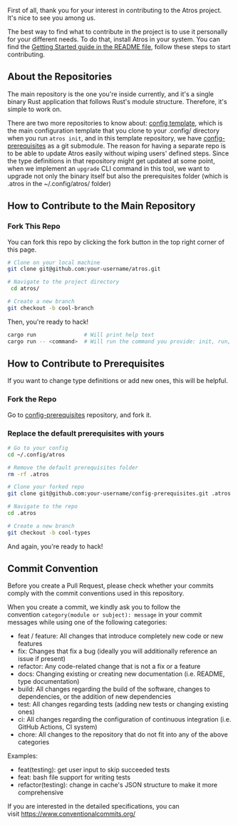 First of all, thank you for your interest in contributing to the Atros project. It's nice to see you among us.

The best way to find what to contribute in the project is to use it personally for your different needs. To do that, install Atros in your system. You can find the [Getting Started guide in the README file](/README.md#getting-started), follow these steps to start contributing.

## About the Repositories

The main repository is the one you're inside currently, and it's a single binary Rust application that follows Rust's module structure. Therefore, it's simple to work on.

There are two more repositories to know about: [config template](https://github.com/Atros-Automation-Tools/config-template), which is the main configuration template that you clone to your .config/ directory when you run `atros init`, and in this template repository, we have [config-prerequisites](https://github.com/Atros-Automation-Tools/config-prerequisites) as a git submodule. The reason for having a separate repo is to be able to update Atros easily without wiping users' defined steps. Since the type definitions in that repository might get updated at some point, when we implement an `upgrade` CLI command in this tool, we want to upgrade not only the binary itself but also the prerequisites folder (which is .atros in the ~/.config/atros/ folder)

## How to Contribute to the Main Repository

### Fork This Repo

You can fork this repo by clicking the fork button in the top right corner of this page.

```sh
# Clone on your local machine
git clone git@github.com:your-username/atros.git

# Navigate to the project directory
 cd atros/

# Create a new branch
git checkout -b cool-branch
```

Then, you're ready to hack!

```sh
cargo run               # Will print help text
cargo run -- <command>  # Will run the command you provide: init, run, help, etc.
```

## How to Contribute to Prerequisites

If you want to change type definitions or add new ones, this will be helpful.

### Fork the Repo

Go to [config-prerequisites](https://github.com/Atros-Automation-Tools/config-prerequisites) repository, and fork it.

### Replace the default prerequisites with yours

```sh
# Go to your config
cd ~/.config/atros

# Remove the default prerequisites folder
rm -rf .atros

# Clone your forked repo
git clone git@github.com:your-username/config-prerequisites.git .atros

# Navigate to the repo
cd .atros

# Create a new branch
git checkout -b cool-types
```

And again, you're ready to hack!

## Commit Convention

Before you create a Pull Request, please check whether your commits comply with the commit conventions used in this repository.

When you create a commit, we kindly ask you to follow the convention `category(module or subject): message` in your commit messages while using one of the following categories:

- feat / feature: All changes that introduce completely new code or new features
- fix: Changes that fix a bug (ideally you will additionally reference an issue if present)
- refactor: Any code-related change that is not a fix or a feature
- docs: Changing existing or creating new documentation (i.e. README, type documentation)
- build: All changes regarding the build of the software, changes to dependencies, or the addition of new dependencies
- test: All changes regarding tests (adding new tests or changing existing ones)
- ci: All changes regarding the configuration of continuous integration (i.e. GitHub Actions, CI system)
- chore: All changes to the repository that do not fit into any of the above categories

Examples:

- feat(testing): get user input to skip succeeded tests
- feat: bash file support for writing tests
- refactor(testing): change in cache's JSON structure to make it more comprehensive

If you are interested in the detailed specifications, you can visit https://www.conventionalcommits.org/
